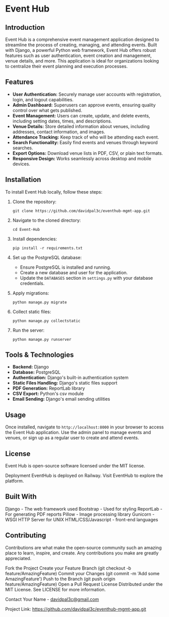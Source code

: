 # Event Hub

## Introduction

Event Hub is a comprehensive event management application designed to streamline the process of creating, managing, and attending events. Built with Django, a powerful Python web framework, Event Hub offers robust features such as user authentication, event creation and management, venue details, and more. This application is ideal for organizations looking to centralize their event planning and execution processes.

## Features

- **User Authentication:** Securely manage user accounts with registration, login, and logout capabilities.
- **Admin Dashboard:** Superusers can approve events, ensuring quality control over what gets published.
- **Event Management:** Users can create, update, and delete events, including setting dates, times, and descriptions.
- **Venue Details:** Store detailed information about venues, including addresses, contact information, and images.
- **Attendance Tracking:** Keep track of who will be attending each event.
- **Search Functionality:** Easily find events and venues through keyword searches.
- **Export Options:** Download venue lists in PDF, CSV, or plain text formats.
- **Responsive Design:** Works seamlessly across desktop and mobile devices.

## Installation

To install Event Hub locally, follow these steps:

1. Clone the repository:
   ```
   git clone https://github.com/davidpal3c/eventhub-mgmt-app.git
   ```

2. Navigate to the cloned directory:
   ```
   cd Event-Hub
   ```

3. Install dependencies:
   ```
   pip install -r requirements.txt
   ```

4. Set up the PostgreSQL database:
   - Ensure PostgreSQL is installed and running.
   - Create a new database and user for the application.
   - Update the `DATABASES` section in `settings.py` with your database credentials.

5. Apply migrations:
   ```
   python manage.py migrate
   ```

6. Collect static files:
   ```
   python manage.py collectstatic
   ```

7. Run the server:
   ```
   python manage.py runserver
   ```

## Tools & Technologies

- **Backend:** Django
- **Database:** PostgreSQL
- **Authentication:** Django's built-in authentication system
- **Static Files Handling:** Django's static files support
- **PDF Generation:** ReportLab library
- **CSV Export:** Python's csv module
- **Email Sending:** Django's email sending utilities

## Usage

Once installed, navigate to `http://localhost:8000` in your browser to access the Event Hub application. Use the admin panel to manage events and venues, or sign up as a regular user to create and attend events.

## License

Event Hub is open-source software licensed under the MIT license.


Deployment
EventHub is deployed on Railway. Visit EventHub to explore the platform.

## Built With
Django - The web framework used
Bootstrap - Used for styling
ReportLab - For generating PDF reports
Pillow - Image processing library
Gunicorn - WSGI HTTP Server for UNIX
HTML/CSS/Javascript - front-end languages


## Contributing
Contributions are what make the open-source community such an amazing place to learn, inspire, and create. Any contributions you make are greatly appreciated.

Fork the Project
Create your Feature Branch (git checkout -b feature/AmazingFeature)
Commit your Changes (git commit -m 'Add some AmazingFeature')
Push to the Branch (git push origin feature/AmazingFeature)
Open a Pull Request
License
Distributed under the MIT License. See LICENSE for more information.

Contact
Your Name - davidpal3c@gmail.com

Project Link: https://github.com/davidpal3c/eventhub-mgmt-app.git